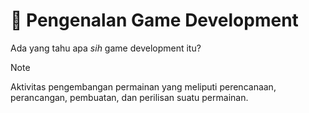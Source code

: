 # 🤔 Pengenalan Game Development
Ada yang tahu apa *sih* game development itu?

> [!NOTE]
> Aktivitas pengembangan permainan yang meliputi perencanaan, perancangan, pembuatan, dan perilisan suatu permainan.

